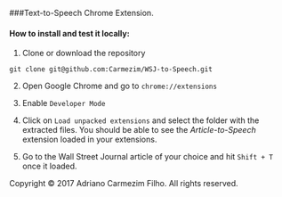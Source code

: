 ﻿###Text-to-Speech Chrome Extension.

#### How to install and test it locally:

1. Clone or download the repository

`git clone git@github.com:Carmezim/WSJ-to-Speech.git`


2. Open Google Chrome and go to `chrome://extensions`


3. Enable `Developer Mode`


4. Click on `Load unpacked extensions` and select the folder with the extracted files.
You should be able to see the *Article-to-Speech* extension loaded in your extensions.


5. Go to the Wall Street Journal article of your choice and hit `Shift + T` once it loaded.


Copyright © 2017 Adriano Carmezim Filho. All rights reserved.
